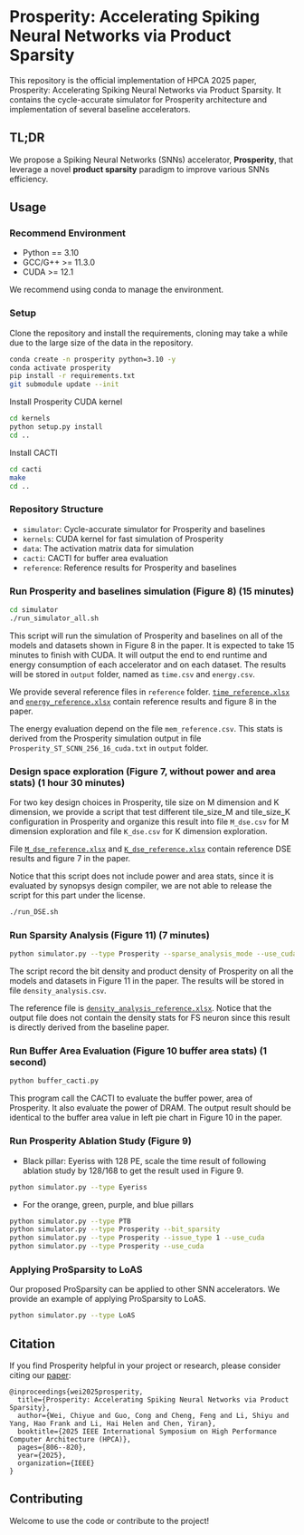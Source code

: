 # Prosperity: Accelerating Spiking Neural Networks via Product Sparsity

This repository is the official implementation of HPCA 2025 paper, Prosperity: Accelerating Spiking Neural Networks via Product Sparsity. It contains the cycle-accurate simulator for Prosperity architecture and implementation of several baseline accelerators.

## TL;DR
We propose a Spiking Neural Networks (SNNs) accelerator, **Prosperity**, that leverage a novel **product sparsity** paradigm to improve various SNNs efficiency.

## Usage

### Recommend Environment

- Python == 3.10
- GCC/G++ >= 11.3.0
- CUDA >= 12.1

We recommend using conda to manage the environment.


### Setup

Clone the repository and install the requirements, cloning may take a while due to the large size of the data in the repository.

```bash
conda create -n prosperity python=3.10 -y
conda activate prosperity
pip install -r requirements.txt
git submodule update --init
```

Install Prosperity CUDA kernel
```bash
cd kernels
python setup.py install
cd ..
```

Install CACTI
```bash
cd cacti
make
cd ..
```

### Repository Structure

- `simulator`: Cycle-accurate simulator for Prosperity and baselines
- `kernels`: CUDA kernel for fast simulation of Prosperity
- `data`: The activation matrix data for simulation
- `cacti`: CACTI for buffer area evaluation
- `reference`: Reference results for Prosperity and baselines

### Run Prosperity and baselines simulation (Figure 8) (15 minutes)

```bash
cd simulator
./run_simulator_all.sh
```

This script will run the simulation of Prosperity and baselines on all of the models and datasets shown in Figure 8 in the paper. 
It is expected to take 15 minutes to finish with CUDA.
It will output the end to end runtime and energy consumption of each accelerator and on each dataset.
The results will be stored in `output` folder, named as `time.csv` and `energy.csv`.

We provide several reference files in `reference` folder. [`time_reference.xlsx`](reference/time_reference.xlsx) and [`energy_reference.xlsx`](reference/energy_reference.xlsx) contain reference results and figure 8 in the paper.

The energy evaluation depend on the file `mem_reference.csv`. This stats is derived from the Prosperity simulation output in file `Prosperity_ST_SCNN_256_16_cuda.txt` in `output` folder.

### Design space exploration (Figure 7, without power and area stats) (1 hour 30 minutes)

For two key design choices in Prosperity, tile size on M dimension and K dimension, we provide a script that test different tile_size_M and tile_size_K configuration in Prosperity and organize this result into file `M_dse.csv` for M dimension exploration and file `K_dse.csv` for K dimension exploration.

File [`M_dse_reference.xlsx`](reference/M_dse_reference.xlsx) and [`K_dse_reference.xlsx`](reference/K_dse_reference.xlsx) contain reference DSE results and figure 7 in the paper.

Notice that this script does not include power and area stats, since it is evaluated by synopsys design compiler, we are not able to release the script for this part under the license.


```bash
./run_DSE.sh
```

### Run Sparsity Analysis (Figure 11) (7 minutes)

```bash
python simulator.py --type Prosperity --sparse_analysis_mode --use_cuda
```

The script record the bit density and product density of Prosperity on all the models and datasets in Figure 11 in the paper.
The results will be stored in file `density_analysis.csv`. 

The reference file is [`density_analysis_reference.xlsx`](reference/density_analysis_reference.xlsx).
Notice that the output file does not contain the density stats for FS neuron since this result is directly derived from the baseline paper.

### Run Buffer Area Evaluation (Figure 10 buffer area stats) (1 second)

```bash
python buffer_cacti.py
```

This program call the CACTI to evaluate the buffer power, area of Prosperity. It also evaluate the power of DRAM.
The output result should be identical to the buffer area value in left pie chart in Figure 10 in the paper.

### Run Prosperity Ablation Study (Figure 9)

- Black pillar: Eyeriss with 128 PE, scale the time result of following ablation study by 128/168 to get the result used in Figure 9.
```bash
python simulator.py --type Eyeriss
```

- For the orange, green, purple, and blue pillars

```bash
python simulator.py --type PTB
python simulator.py --type Prosperity --bit_sparsity
python simulator.py --type Prosperity --issue_type 1 --use_cuda
python simulator.py --type Prosperity --use_cuda
```


### Applying ProSparsity to LoAS

Our proposed ProSparsity can be applied to other SNN accelerators. We provide an example of applying ProSparsity to LoAS.

```bash
python simulator.py --type LoAS
```

## Citation
If you find Prosperity helpful in your project or research, please consider citing our [paper](https://arxiv.org/abs/2503.03379):
```
@inproceedings{wei2025prosperity,
  title={Prosperity: Accelerating Spiking Neural Networks via Product Sparsity},
  author={Wei, Chiyue and Guo, Cong and Cheng, Feng and Li, Shiyu and Yang, Hao Frank and Li, Hai Helen and Chen, Yiran},
  booktitle={2025 IEEE International Symposium on High Performance Computer Architecture (HPCA)},
  pages={806--820},
  year={2025},
  organization={IEEE}
}
```

## Contributing

Welcome to use the code or contribute to the project!
